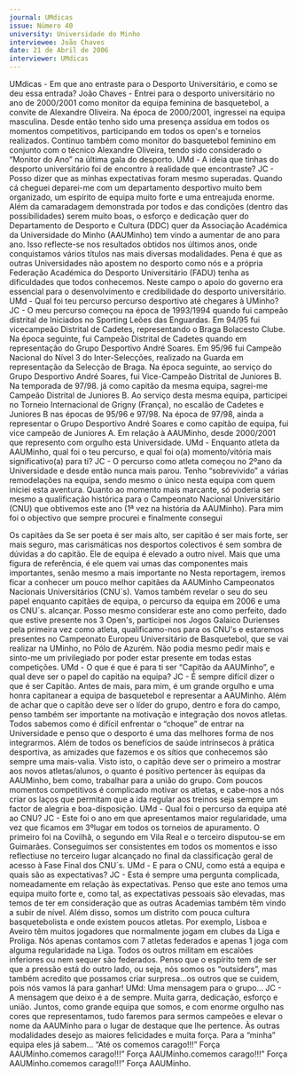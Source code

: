 ```yaml
---
journal: UMdicas
issue: Número 40
university: Universidade do Minho
interviewee: João Chaves
date: 21 de Abril de 2006
interviewer: UMdicas
---
```

UMdicas - Em que ano entraste para o Desporto
Universitário, e como se deu essa entrada?
João Chaves - Entrei para o desporto universitário no
ano de 2000/2001 como monitor da equipa feminina
de basquetebol, a convite de Alexandre Oliveira. Na
época de 2000/2001, ingressei na equipa masculina.
Desde então tenho sido uma presença assídua em
todos os momentos competitivos, participando em
todos os open's e torneios realizados. Continuo
também como monitor do basquetebol feminino em
conjunto com o técnico Alexandre Oliveira, tendo sido
considerado o “Monitor do Ano” na última gala do
desporto.
UMd - A ideia que tinhas do desporto universitário
foi de encontro à realidade que encontraste?
JC - Posso dizer que as minhas expectativas foram
mesmo superadas. Quando cá cheguei deparei-me
com um departamento desportivo muito bem
organizado, um espírito de equipa muito forte e uma
entreajuda enorme. Além da camaradagem
demonstrada por todos e das condições (dentro das
possibilidades) serem muito boas, o esforço e
dedicação quer do Departamento de Desporto e
Cultura (DDC) quer da Associação Académica da
Universidade do Minho (AAUMinho) tem vindo a
aumentar de ano para ano. Isso reflecte-se nos
resultados obtidos nos últimos anos, onde
conquistamos vários títulos nas mais diversas
modalidades. Pena é que as outras Universidades
não apostem no desporto como nós e a própria
Federação Académica do Desporto Universitário
(FADU) tenha as dificuldades que todos conhecemos.
Neste campo o apoio do governo era essencial para o
desenvolvimento e credibilidade do desporto
universitário.
UMd - Qual foi teu percurso percurso desportivo
até chegares à UMinho?
JC - O meu percurso começou na época de
1993/1994 quando fui campeão distrital de Iniciados
no Sporting Leões das Enguardas. Em 94/95 fui vicecampeão Distrital de Cadetes, representando o Braga
Bolacesto Clube. Na época seguinte, fui Campeão
Distrital de Cadetes quando em representação do
Grupo Desportivo André Soares. Em 95/96 fui
Campeão Nacional do Nível 3 do Inter-Selecções,
realizado na Guarda em representação da Selecção
de Braga. Na época seguinte, ao serviço do Grupo
Desportivo André Soares, fui Vice-Campeão Distrital
de Juniores B. Na temporada de 97/98. já como
capitão da mesma equipa, sagrei-me Campeão
Distrital de Juniores B.
Ao serviço desta mesma equipa, participei no Torneio
Internacional de Grigny (França), no escalão de
Cadetes e Juniores B nas épocas de 95/96 e 97/98.
Na época de 97/98, ainda a representar o Grupo
Desportivo André Soares e como capitão de equipa,
fui vice campeão de Juniores A. Em relação à
AAUMinho, desde 2000/2001 que represento com
orgulho esta Universidade.
UMd - Enquanto atleta da AAUMinho, qual foi o teu
percurso, e qual foi o(a) momento/vitória mais
significativo(a) para ti?
JC - O percurso como atleta começou no 2ºano da
Universidade e desde então nunca mais parou. Tenho
“sobrevivido” a várias remodelações na equipa,
sendo mesmo o único nesta equipa com quem iniciei
esta aventura.
Quanto ao momento mais marcante, só poderia ser
mesmo a qualificação histórica para o Campeonato
Nacional Universitário (CNU) que obtivemos este ano
(1ª vez na história da AAUMinho). Para mim foi o
objectivo que sempre procurei e finalmente consegui

Os capitães da
Se ser poeta é ser mais alto, ser capitão é ser mais forte, ser mais seguro, mas
carismáticas nos desportos colectivos é sem sombra de dúvidas a do capitão. Ele
de equipa é elevado a outro nível. Mais que uma figura de referência, é ele quem vai
umas das componentes mais importantes, senão mesmo a mais importante no
Nesta reportagem, iremos ficar a conhecer um pouco melhor capitães da AAUMinho
Campeonatos Nacionais Universitários (CNU´s). Vamos também revelar o seu
do seu papel enquanto capitães de equipa, o percurso da equipa em 2006 e uma
os CNU´s.
alcançar. Posso mesmo considerar este ano como
perfeito, dado que estive presente nos 3 Open's,
participei nos Jogos Galaico Durienses pela primeira
vez como atleta, qualificamo-nos para os CNU's e
estaremos presentes no Campeonato Europeu
Universitário de Basquetebol, que se vai realizar na
UMinho, no Pólo de Azurém. Não podia mesmo pedir
mais e sinto-me um privilegiado por poder estar
presente em todas estas competições.
UMd - O que é que é para ti ser “Capitão da
AAUMinho”, e qual deve ser o papel do capitão na
equipa?
JC - É sempre difícil dizer o que é ser Capitão. Antes
de mais, para mim, é um grande orgulho e uma honra
capitanear a equipa de basquetebol e representar a
AAUMinho. Além de achar que o capitão deve ser o
líder do grupo, dentro e fora do campo, penso
também ser importante na motivação e integração
dos novos atletas. Todos sabemos como é difícil
enfrentar o “choque” de entrar na Universidade e
penso que o desporto é uma das melhores forma de
nos integrarmos. Além de todos os benefícios de
saúde intrínsecos à prática desportiva, as amizades
que fazemos e os sítios que conhecemos são sempre
uma mais-valia. Visto isto, o capitão deve ser o
primeiro a mostrar aos novos atletas/alunos, o quanto
é positivo pertencer às equipas da AAUMinho, bem
como, trabalhar para a união do grupo. Com poucos
momentos competitivos é complicado motivar os
atletas, e cabe-nos a nós criar os laços que permitam
que a ida regular aos treinos seja sempre um factor de
alegria e boa-disposição.
UMd - Qual foi o percurso da equipa até ao CNU?
JC - Este foi o ano em que apresentamos maior
regularidade, uma vez que ficamos em 3ºlugar em
todos os torneios de apuramento. O primeiro foi na
Covilhã, o segundo em Vila Real e o terceiro
disputou-se em Guimarães. Conseguimos ser
consistentes em todos os momentos e isso reflectiuse no terceiro lugar alcançado no final da
classificação geral de acesso à Fase Final dos
CNU´s.
UMd - E para o CNU, como está a equipa e quais
são as expectativas?
JC - Esta é sempre uma pergunta complicada,
nomeadamente em relação às expectativas. Penso
que este ano temos uma equipa muito forte e, como
tal, as expectativas pessoais são elevadas, mas
temos de ter em consideração que as outras
Academias também têm vindo a subir de nível. Além
disso, somos um distrito com pouca cultura
basquetebolista e onde existem poucos atletas. Por
exemplo, Lisboa e Aveiro têm muitos jogadores que
normalmente jogam em clubes da Liga e Proliga. Nós
apenas contamos com 7 atletas federados e apenas
1 joga com alguma regularidade na Liga. Todos os
outros militam em escalões inferiores ou nem sequer
são federados. Penso que o espírito tem de ser que a
pressão está do outro lado, ou seja, nós somos os
“outsiders”, mas também acredito que possamos
criar surpresa…os outros que se cuidem, pois nós
vamos lá para ganhar!
UMd: Uma mensagem para o grupo…
JC - A mensagem que deixo é a de sempre. Muita
garra, dedicação, esforço e união. Juntos, como
grande equipa que somos, e com enorme orgulho nas
cores que representamos, tudo faremos para sermos
campeões e elevar o nome da AAUMinho para o lugar
de destaque que lhe pertence. Às outras
modalidades desejo as maiores felicidades e muita
força. Para a “minha” equipa eles já sabem… “Até os
comemos carago!!!” Força AAUMinho.comemos carago!!!” Força AAUMinho.comemos carago!!!” Força AAUMinho.comemos carago!!!” Força AAUMinho.